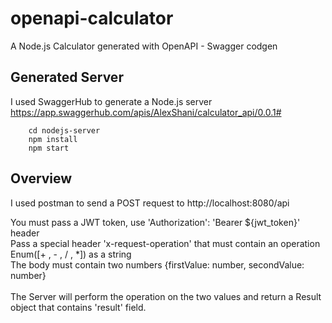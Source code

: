 # openapi-calculator
A Node.js Calculator generated with OpenAPI - Swagger codgen


## Generated Server
I used SwaggerHub to generate a Node.js server
https://app.swaggerhub.com/apis/AlexShani/calculator_api/0.0.1#

```
    cd nodejs-server
    npm install
    npm start
```

## Overview
I used postman to send a POST request to http://localhost:8080/api <br>

You must pass a JWT token, use 'Authorization': 'Bearer ${jwt_token}' header<br>
Pass a special header 'x-request-operation' that must contain an operation Enum([+ , - , / , *]) as a string<br>
The body must contain two numbers {firstValue: number, secondValue: number}<br>
<br>
The Server will perform the operation on the two values and return a Result object that contains 'result' field.
